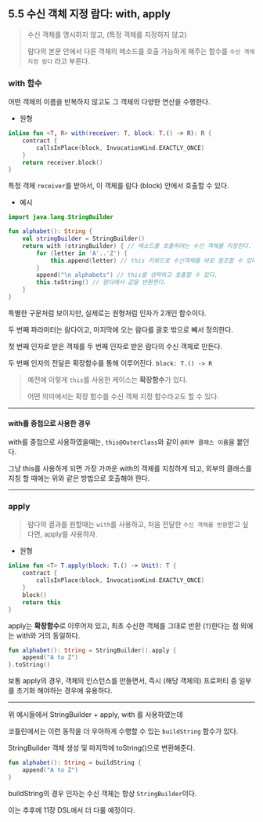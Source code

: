 ## 5.5 수신 객체 지정 람다: with, apply

> 수신 객체를 명시하지 않고, (특정 객체를 지정하지 않고)
> 
> 람다의 본문 안에서 다른 객체의 메소드를 호출 가능하게 해주는 함수를 `수신 객체 지정 람다` 라고 부른다.


### with 함수

어떤 객체의 이름을 반복하지 않고도 그 객체의 다양한 연산을 수행한다.

- 원형

```kotlin
inline fun <T, R> with(receiver: T, block: T.() -> R): R {
    contract {
        callsInPlace(block, InvocationKind.EXACTLY_ONCE)
    }
    return receiver.block()
}
```

특정 객체 `receiver`를 받아서, 이 객체를 람다 (block) 안에서 호출할 수 있다.

- 예시

```kotlin
import java.lang.StringBuilder

fun alphabet(): String {
    val stringBuilder = StringBuilder()
    return with (stringBuilder) { // 메소드를 호출하려는 수신 객체를 지정한다.
        for (letter in 'A'..'Z') {
            this.append(letter) // this 키워드로 수신객체를 바로 참조할 수 있다.
        }
        append("\n alphabets") // this를 생략하고 호출할 수 있다.
        this.toString() // 람다에서 값을 반환한다.
    }
}
```

특별한 구문처럼 보이지만, 실제로는 원형처럼 인자가 2개인 함수이다.

두 번째 파라미터는 람다이고, 마지막에 오는 람다를 괄호 밖으로 빼서 정의한다.

첫 번째 인자로 받은 객체를 두 번째 인자로 받은 람다의 수신 객체로 만든다.

두 번째 인자의 전달은 확장함수를 통해 이루어진다. `block: T.() -> R`

> 예전에 이렇게 `this`를 사용한 케이스는 **확장함수**가 있다.
> 
> 어떤 의미에서는 확장 함수를 수신 객체 지정 함수라고도 할 수 있다.

---

#### with를 중첩으로 사용한 경우

with를 중첩으로 사용하였을때는, `this@OuterClass`와 같이 `@외부 클래스 이름`을 붙인다.

그냥 this를 사용하게 되면 가장 가까운 with의 객체를 지칭하게 되고, 외부의 클래스를 지칭 할 때에는 위와 같은 방법으로 호출해야 한다.


---

### apply

> 람다의 결과를 원할때는 `with`를 사용하고, 처음 전달한 `수신 객체를 반환`받고 싶다면, apply를 사용하자.

- 원형

```kotlin
inline fun <T> T.apply(block: T.() -> Unit): T {
    contract {
        callsInPlace(block, InvocationKind.EXACTLY_ONCE)
    }
    block()
    return this
}
```

apply는 **확장함수**로 이루어져 있고, 최초 수신한 객체를 그대로 반환 (`T`)한다는 점 외에는 with와 거의 동일하다.

```kotlin
fun alphabet(): String = StringBuilder().apply { 
    append("A to Z")
}.toString()
```

보통 apply의 경우, 객체의 인스턴스를 만들면서, 즉시 (해당 객체의) 프로퍼티 중 일부를 초기화 해야하는 경우에 유용하다.

---

위 예시들에서 StringBuilder + apply, with 를 사용하였는데

코틀린에서는 이런 동작을 더 우아하게 수행할 수 있는 `buildString` 함수가 있다.

StringBuilder 객체 생성 및 마지막에 toString()으로 변환해준다.

```kotlin
fun alphabet(): String = buildString {
    append("A to Z")
}
```

buildString의 경우 인자는 수신 객체는 항상 `StringBuilder`이다.

이는 추후에 11장 DSL에서 더 다룰 예정이다.